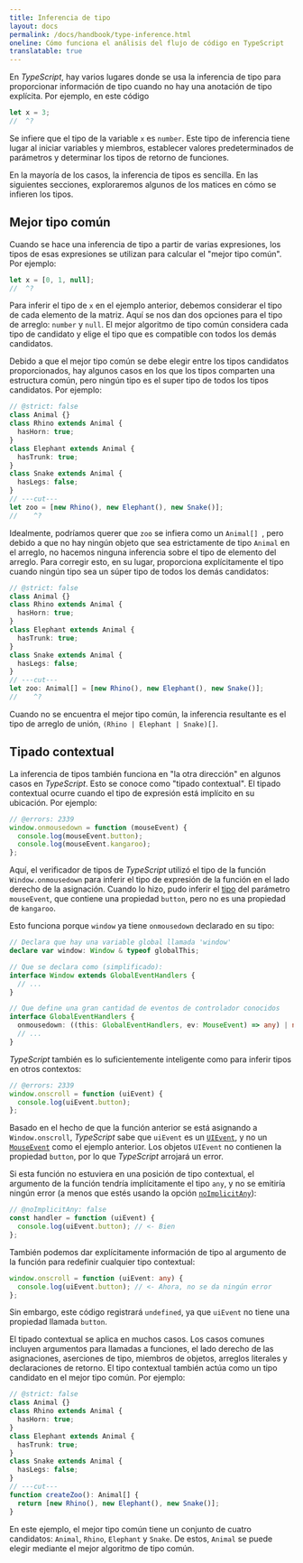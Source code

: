 ```yaml
---
title: Inferencia de tipo
layout: docs
permalink: /docs/handbook/type-inference.html
oneline: Cómo funciona el análisis del flujo de código en TypeScript
translatable: true
---
```


En *TypeScript*, hay varios lugares donde se usa la inferencia de tipo para proporcionar información de tipo cuando no hay una anotación de tipo explícita. Por ejemplo, en este código

```ts twoslash
let x = 3;
//  ^?
```

Se infiere que el tipo de la variable `x` es `number`.
Este tipo de inferencia tiene lugar al iniciar variables y miembros, establecer valores predeterminados de parámetros y determinar los tipos de retorno de funciones.

En la mayoría de los casos, la inferencia de tipos es sencilla.
En las siguientes secciones, exploraremos algunos de los matices en cómo se infieren los tipos.

## Mejor tipo común

Cuando se hace una inferencia de tipo a partir de varias expresiones, los tipos de esas expresiones se utilizan para calcular el "mejor tipo común". Por ejemplo:

```ts twoslash
let x = [0, 1, null];
//  ^?
```

Para inferir el tipo de `x` en el ejemplo anterior, debemos considerar el tipo de cada elemento de la matriz.
Aquí se nos dan dos opciones para el tipo de arreglo: `number` y `null`.
El mejor algoritmo de tipo común considera cada tipo de candidato y elige el tipo que es compatible con todos los demás candidatos.

Debido a que el mejor tipo común se debe elegir entre los tipos candidatos proporcionados, hay algunos casos en los que los tipos comparten una estructura común, pero ningún tipo es el super tipo de todos los tipos candidatos. Por ejemplo:

```ts twoslash
// @strict: false
class Animal {}
class Rhino extends Animal {
  hasHorn: true;
}
class Elephant extends Animal {
  hasTrunk: true;
}
class Snake extends Animal {
  hasLegs: false;
}
// ---cut---
let zoo = [new Rhino(), new Elephant(), new Snake()];
//    ^?
```

Idealmente, podríamos querer que `zoo` se infiera como un `Animal[] `, pero debido a que no hay ningún objeto que sea estrictamente de tipo `Animal` en el arreglo, no hacemos ninguna inferencia sobre el tipo de elemento del arreglo.
Para corregir esto, en su lugar, proporciona explícitamente el tipo cuando ningún tipo sea un súper tipo de todos los demás candidatos:

```ts twoslash
// @strict: false
class Animal {}
class Rhino extends Animal {
  hasHorn: true;
}
class Elephant extends Animal {
  hasTrunk: true;
}
class Snake extends Animal {
  hasLegs: false;
}
// ---cut---
let zoo: Animal[] = [new Rhino(), new Elephant(), new Snake()];
//    ^?
```

Cuando no se encuentra el mejor tipo común, la inferencia resultante es el tipo de arreglo de unión, `(Rhino | Elephant | Snake)[]`.

## Tipado contextual

La inferencia de tipos también funciona en "la otra dirección" en algunos casos en *TypeScript*.
Esto se conoce como "tipado contextual". El tipado contextual ocurre cuando el tipo de expresión está implícito en su ubicación. Por ejemplo:

```ts twoslash
// @errors: 2339
window.onmousedown = function (mouseEvent) {
  console.log(mouseEvent.button);
  console.log(mouseEvent.kangaroo);
};
```

Aquí, el verificador de tipos de *TypeScript* utilizó el tipo de la función `Window.onmousedown` para inferir el tipo de expresión de la función en el lado derecho de la asignación.
Cuando lo hizo, pudo inferir el [tipo](https://developer.mozilla.org/es/docs/Web/API/MouseEvent) del parámetro `mouseEvent`, que contiene una propiedad `button`, pero no es una propiedad de `kangaroo`.

Esto funciona porque `window` ya tiene `onmousedown` declarado en su tipo:

```ts
// Declara que hay una variable global llamada 'window'
declare var window: Window & typeof globalThis;

// Que se declara como (simplificado):
interface Window extends GlobalEventHandlers {
  // ...
}

// Que define una gran cantidad de eventos de controlador conocidos
interface GlobalEventHandlers {
  onmousedown: ((this: GlobalEventHandlers, ev: MouseEvent) => any) | null;
  // ...
}
```

*TypeScript* también es lo suficientemente inteligente como para inferir tipos en otros contextos:

```ts twoslash
// @errors: 2339
window.onscroll = function (uiEvent) {
  console.log(uiEvent.button);
};
```

Basado en el hecho de que la función anterior se está asignando a `Window.onscroll`, *TypeScript* sabe que `uiEvent` es un [`UIEvent`](https://developer.mozilla.org/es/docs/Web/API/UIEvent), y no un [`MouseEvent`](https://developer.mozilla.org/es/docs/Web/API/MouseEvent) como el ejemplo anterior. Los objetos `UIEvent` no contienen la propiedad `button`, por lo que *TypeScript* arrojará un error.

Si esta función no estuviera en una posición de tipo contextual, el argumento de la función tendría implícitamente el tipo `any`, y no se emitiría ningún error (a menos que estés usando la opción [`noImplicitAny`](/tsconfig#noImplicitAny)):

```ts twoslash
// @noImplicitAny: false
const handler = function (uiEvent) {
  console.log(uiEvent.button); // <- Bien
};
```

También podemos dar explícitamente información de tipo al argumento de la función para redefinir cualquier tipo contextual:

```ts twoslash
window.onscroll = function (uiEvent: any) {
  console.log(uiEvent.button); // <- Ahora, no se da ningún error
};
```

Sin embargo, este código registrará `undefined`, ya que `uiEvent` no tiene una propiedad llamada `button`.

El tipado contextual se aplica en muchos casos.
Los casos comunes incluyen argumentos para llamadas a funciones, el lado derecho de las asignaciones, aserciones de tipo, miembros de objetos, arreglos literales y declaraciones de retorno.
El tipo contextual también actúa como un tipo candidato en el mejor tipo común. Por ejemplo:

```ts twoslash
// @strict: false
class Animal {}
class Rhino extends Animal {
  hasHorn: true;
}
class Elephant extends Animal {
  hasTrunk: true;
}
class Snake extends Animal {
  hasLegs: false;
}
// ---cut---
function createZoo(): Animal[] {
  return [new Rhino(), new Elephant(), new Snake()];
}
```

En este ejemplo, el mejor tipo común tiene un conjunto de cuatro candidatos: `Animal`, `Rhino`, `Elephant` y `Snake`.
De estos, `Animal` se puede elegir mediante el mejor algoritmo de tipo común.
